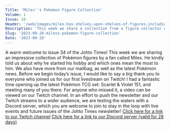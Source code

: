 ```yaml
---
Title: 'Miles''s Pokemon Figure Collection'
Volume: 1
Issue: 34
Header: '/web/images/miles-has-shelves-upon-shelves-of-figures-including-alolan-muk-scyther-articuno-mew-eevee-evolutions.jpeg'
Description: 'This week we share a collection from a figure collector called Miles, the latest Pokémon news, and more from the Johto Times mailbag!'
Slug: '2023-09-28-miless-pokemon-figure-collection'
Date: '2023-09-28'
---
```

A warm welcome to issue 34 of the Johto Times! This week we are sharing an impressive collection of Pokémon figures by a fan called Miles. He kindly told us about why he started his hobby and which ones mean the most to him. We also have more from our mailbag, as well as the latest Pokémon news.
Before we begin today’s issue, I would like to say a big thank you to everyone who joined us for our first livestream on Twitch! I had a fantastic time opening up the latest Pokémon TCG set: Scarlet & Violet 151, and meeting many of you there. For anyone who missed it, a video can be viewed on our Twitch channel.
In an effort to push the newsletter and our Twitch streams to a wider audience, we are testing the waters with a Discord server, which you are welcome to join to stay in the loop with live events and future issues of the Johto Times newsletter!
[Click here for a link to our Twitch channel](https://www.twitch.tv/johtotimes)
[Click here for a link to our Discord server (valid for 28 days)](https://discord.gg/sS2F5EThS)
